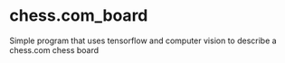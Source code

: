 # chess.com_board
Simple program that uses tensorflow and computer vision to describe a chess.com chess board
